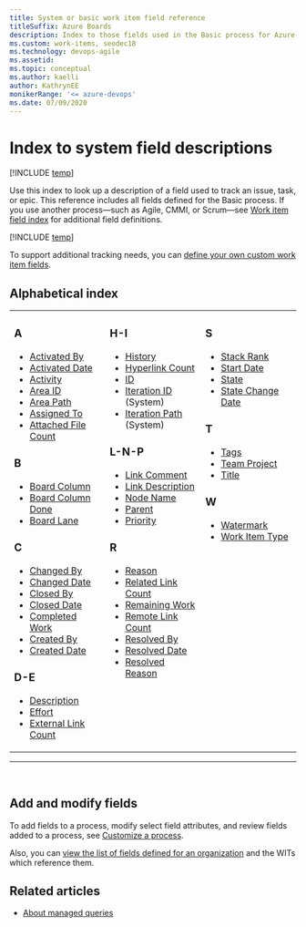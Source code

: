 ```yaml
---
title: System or basic work item field reference
titleSuffix: Azure Boards
description: Index to those fields used in the Basic process for Azure Boards
ms.custom: work-items, seodec18
ms.technology: devops-agile
ms.assetid:  
ms.topic: conceptual
ms.author: kaelli
author: KathrynEE
monikerRange: '<= azure-devops'
ms.date: 07/09/2020
---
```


# Index to system field descriptions 

[!INCLUDE [temp](../../includes/version-all.md)]

Use this index to look up a description of a field used to track an issue, task, or epic. This reference includes all fields defined for the Basic process. If you use another process&mdash;such as Agile, CMMI, or Scrum&mdash;see [Work item field index](work-item-field.md) for additional field definitions.
 
[!INCLUDE [temp](../../includes/basic-process-note.md)] 

To support additional tracking needs, you can [define your own custom work item fields](../../../organizations/settings/work/customize-process.md). 

## Alphabetical index 


<table>
<tbody valign="top">
<tr>
<td width="33%"><h3>A</h3>
<ul>
<li><a href="../../queries/query-by-workflow-changes.md" data-raw-source="[Activated By](../../queries/query-by-workflow-changes.md)">Activated By</a></li>
<li><a href="../../queries/query-by-workflow-changes.md" data-raw-source="[Activated Date](../../queries/query-by-workflow-changes.md)">Activated Date</a></li>
<li><a href="../../queries/query-numeric.md" data-raw-source="[Activity](../../queries/query-numeric.md)">Activity</a></li>
<li><a href="../../queries/query-by-area-iteration-path.md" data-raw-source="[Area ID](../../queries/query-by-area-iteration-path.md)">Area ID</a> </li>
<li><a href="../../queries/query-by-area-iteration-path.md" data-raw-source="[Area Path](../../queries/query-by-area-iteration-path.md)">Area Path</a> </li>
<li><a href="../../queries/query-by-workflow-changes.md" data-raw-source="[Assigned To](../../queries/query-by-workflow-changes.md)">Assigned To</a></li>
<li><a href="../../queries/linking-attachments.md" data-raw-source="[Attached File Count](../../queries/linking-attachments.md)">Attached File Count</a></li>
</ul>
<h3>B</h3>
<ul>
<li><a href="../../queries/query-by-workflow-changes.md" data-raw-source="[Board Column](../../queries/query-by-workflow-changes.md)">Board Column</a></li>
<li><a href="../../queries/query-by-workflow-changes.md" data-raw-source="[Board Column Done](../../queries/query-by-workflow-changes.md)">Board Column Done</a></li>
<li><a href="../../queries/query-by-workflow-changes.md" data-raw-source="[Board Lane](../../queries/query-by-workflow-changes.md)">Board Lane</a></li>
</ul>
<h3>C</h3>
<ul>
<li><a href="../../queries/history-and-auditing.md" data-raw-source="[Changed By](../../queries/history-and-auditing.md)">Changed By</a> </li>
<li><a href="../../queries/history-and-auditing.md" data-raw-source="[Changed Date](../../queries/history-and-auditing.md)">Changed Date</a> </li>
<li><a href="../../queries/query-by-workflow-changes.md" data-raw-source="[Closed By](../../queries/query-by-workflow-changes.md)">Closed By</a> </li>
<li><a href="../../queries/query-by-workflow-changes.md" data-raw-source="[Closed Date](../../queries/query-by-workflow-changes.md)">Closed Date</a> </li>
<li><a href="../../queries/query-numeric.md" data-raw-source="[Completed Work](../../queries/query-numeric.md)">Completed Work</a></li>
<li><a href="../../queries/query-by-workflow-changes.md" data-raw-source="[Created By](../../queries/query-by-workflow-changes.md)">Created By</a> </li>
<li><a href="../../queries/query-by-workflow-changes.md" data-raw-source="[Created Date](../../queries/query-by-workflow-changes.md)">Created Date</a> </li>
</ul>
<h3>D-E</h3>
<ul>
<li><a href="../../queries/titles-ids-descriptions.md" data-raw-source="[Description](../../queries/titles-ids-descriptions.md)">Description</a> </li>
<li><a href="../../queries/query-numeric.md" data-raw-source="[Effort](../../queries/query-numeric.md)">Effort</a> </li>
<li><a href="../../queries/linking-attachments.md#external-link-count" data-raw-source="[External Link Count](../../queries/linking-attachments.md#external-link-count)">External Link Count</a> </li>
</ul>
</td>
<td width="33%">
<h3>H-I</h3>
<ul>
<li><a href="../../queries/history-and-auditing.md" data-raw-source="[History](../../queries/history-and-auditing.md)">History</a> </li>
<li><a href="../../queries/linking-attachments.md#hyper-link-count" data-raw-source="[Hyperlink Count](../../queries/linking-attachments.md#hyper-link-count)">Hyperlink Count</a></li>
<li><a href="../../queries/titles-ids-descriptions.md" data-raw-source="[ID](../../queries/titles-ids-descriptions.md)">ID</a> </li>
<li><a href="../../queries/query-by-area-iteration-path.md" data-raw-source="[Iteration Id](../../queries/query-by-area-iteration-path.md)">Iteration ID</a>  (System)</li>
<li><a href="../../queries/query-by-area-iteration-path.md" data-raw-source="[Iteration Path](../../queries/query-by-area-iteration-path.md)">Iteration Path</a> (System)</li>
</ul>
<h3>L-N-P</h3>
<ul>
<li><a href="../../queries/linking-attachments.md" data-raw-source="[Link Comment](../../queries/linking-attachments.md)">Link Comment</a> </li>
<li><a href="../../queries/linking-attachments.md" data-raw-source="[Link Description](../../queries/linking-attachments.md)">Link Description</a> </li>
<li><a href="../../queries/query-by-area-iteration-path.md" data-raw-source="[Node Name](../../queries/query-by-area-iteration-path.md)">Node Name</a> </li>
<li><a href="../../queries/linking-attachments.md#parent">Parent</a></li>
<li><a href="../../queries/planning-ranking-priorities.md" data-raw-source="[Priority](../../queries/planning-ranking-priorities.md)">Priority</a> </li>
</ul>
<h3>R</h3>
<ul>
<li><a href="../../queries/query-by-workflow-changes.md" data-raw-source="[Reason](../../queries/query-by-workflow-changes.md)">Reason</a> </li>
<li><a href="../../queries/linking-attachments.md" data-raw-source="[Related Link Count](../../queries/linking-attachments.md)">Related Link Count</a> </li>
<li><a href="../../queries/query-numeric.md" data-raw-source="[Remaining Work](../../queries/query-numeric.md)">Remaining Work</a> </li>
<li><a href="../../queries/linking-attachments.md#remote-link-count" data-raw-source="[Remote Link Count](../../queries/linking-attachments.md#remote-link-count)">Remote Link Count</a> </li>
<li><a href="../../queries/query-by-workflow-changes.md" data-raw-source="[Resolved By](../../queries/query-by-workflow-changes.md)">Resolved By</a></li>
<li><a href="../../queries/query-by-workflow-changes.md" data-raw-source="[Resolved Date](../../queries/query-by-workflow-changes.md)">Resolved Date</a></li>
<li><a href="../../queries/query-by-workflow-changes.md" data-raw-source="[Resolved Reason](../../queries/query-by-workflow-changes.md)">Resolved Reason</a></li>
</ul>
</td>
<td width="33%">

<h3>S</h3>
<ul>
<li><a href="../../queries/planning-ranking-priorities.md" data-raw-source="[Stack Rank](../../queries/planning-ranking-priorities.md)">Stack Rank</a></li>
<li><a href="../../queries/query-by-date-or-current-iteration.md" data-raw-source="[Start Date](../../queries/query-by-date-or-current-iteration.md)">Start Date</a></li>
<li><a href="../../queries/query-by-workflow-changes.md" data-raw-source="[State](../../queries/query-by-workflow-changes.md)">State</a></li>
<li><a href="../../queries/query-by-workflow-changes.md" data-raw-source="[State Change Date](../../queries/query-by-workflow-changes.md)">State Change Date</a></li>

</ul>
<h3>T</h3>
<ul>
<li><a href="../../queries/add-tags-to-work-items.md" data-raw-source="[Tags](../../queries/add-tags-to-work-items.md)">Tags</a></li>
<li><a href="../../queries/titles-ids-descriptions.md" data-raw-source="[Team Project](../../queries/titles-ids-descriptions.md)">Team Project</a></li>
<li><a href="../../queries/titles-ids-descriptions.md" data-raw-source="[Title](../../queries/titles-ids-descriptions.md)">Title</a></li>
</ul>
<h3>W</h3>
<ul>
<li><a href="../../queries/history-and-auditing.md" data-raw-source="[Watermark](../../queries/history-and-auditing.md)">Watermark</a></li>
<li><a href="../../queries/titles-ids-descriptions.md" data-raw-source="[Work Item Type](../../queries/titles-ids-descriptions.md)">Work Item Type</a></li> 
</ul>
</td>
</tr>
</tbody>
</table>

<hr/>
<br/>


## Add and modify fields    
To add fields to a process, modify select field attributes, and review fields added to a process, see [Customize a process](../../../organizations/settings/work/customize-process.md).  

Also, you can [view the list of fields defined for an organization](../../../organizations/settings/work/customize-process.md) and the WITs which reference them. 


## Related articles

- [About managed queries](../../queries/about-managed-queries.md)

